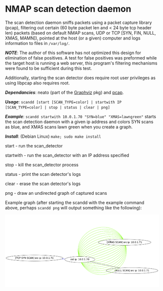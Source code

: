 NMAP scan detection daemon
=====================

The scan detection daemon sniffs packets using a packet capture library (pcap), filtering out certain (60 byte packet len and < 24 byte tcp header len) packets (based on default NMAP scans, UDP or TCP [SYN, FIN, NULL, XMAS, MAMN]), pointed at the host (or a given) computer and logs information to files in ```/var/log/```.

***NOTE***: The author of this software has not optimized this design for elimination of false positives. A test for false positives was preformed while the target host is running a web server, this program's filtering mechanisms were found to be sufficient during this test.

Additionally, starting the scan detector does require root user privileges as using libpcap also requires root.

***Dependancies***: neato (part of the [Graphviz](https://packages.debian.org/wheezy/libgraphviz-dev) pkg) and [pcap](https://packages.debian.org/squeeze/libpcap-dev).

***Usage***: ```scandd [start [SCAN_TYPE=color] | startwith IP [SCAN_TYPE=color] | stop | status | clear | png]```

***Example***: ```scandd startwith 10.0.1.70 "SYN=blue" "XMAS=lawngreen"``` starts the scan detection daemon with a given ip address and colors SYN scans as blue, and XMAS scans lawn green when you create a graph.

***Install***: (Debian Linux) ```make; sudo make install```

start - run the scan_detector

startwith - run the scan_detector with an IP address specified

stop - kill the scan_detector process

status - print the scan detector's logs

clear - erase the scan detector's logs

png - draw an undirected graph of captured scans

Example graph (after starting the scandd with the example command above, perhaps ```scandd png``` will output something like the following):

![alt text](https://raw.githubusercontent.com/clampz/scan_detection_daemon/master/ex/example_scan_detect.png "Example NMAP Scan 1")

